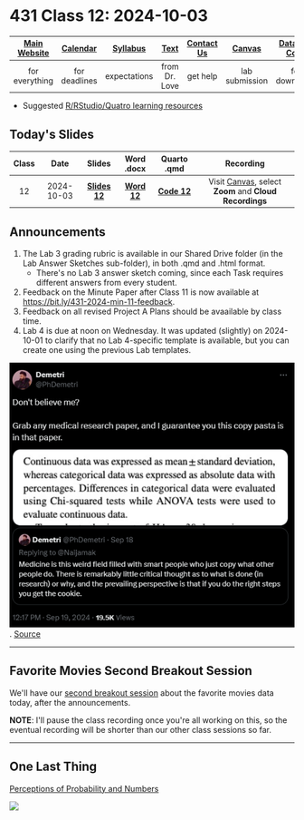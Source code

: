 # 431 Class 12: 2024-10-03

[Main Website](https://thomaselove.github.io/431-2024/) | [Calendar](https://thomaselove.github.io/431-2024/calendar.html) | [Syllabus](https://thomaselove.github.io/431-syllabus-2024/) | [Text](https://thomaselove.github.io/431-book/) | [Contact Us](https://thomaselove.github.io/431-2024/contact.html) | [Canvas](https://canvas.case.edu) | [Data and Code](https://github.com/THOMASELOVE/431-data)
:-----------: | :--------------: | :----------: | :---------: | :-------------: | :-----------: | :------------:
for everything | for deadlines | expectations | from Dr. Love | get help | lab submission | for downloads

- Suggested [R/RStudio/Quatro learning resources](https://thomaselove.github.io/431-2024/resources.html)

## Today's Slides

Class | Date | Slides | Word .docx | Quarto .qmd | Recording
:---: | :--------: | :------: | :------: | :------: | :-------------:
12 | 2024-10-03 | **[Slides 12](https://thomaselove.github.io/431-slides-2024/class12.html)** | **[Word 12](https://thomaselove.github.io/431-slides-2024/class12w.docx)** | **[Code 12](https://github.com/THOMASELOVE/431-slides-2024/blob/main/class12.qmd)** | Visit [Canvas](https://canvas.case.edu/), select **Zoom** and **Cloud Recordings**

## Announcements

1. The Lab 3 grading rubric is available in our Shared Drive folder (in the Lab Answer Sketches sub-folder), in both .qmd and .html format.
    - There's no Lab 3 answer sketch coming, since each Task requires different answers from every student.
2. Feedback on the Minute Paper after Class 11 is now available at <https://bit.ly/431-2024-min-11-feedback>.
3. Feedback on all revised Project A Plans should be avaailable by class time.
4. Lab 4 is due at noon on Wednesday. It was updated (slightly) on 2024-10-01 to clarify that no Lab 4-specific template is available, but you can create one using the previous Lab templates.

![](demetri_2024-09-19.png). [Source](https://x.com/phdemetri/status/1836801893437219321)

-----------

## Favorite Movies Second Breakout Session

We'll have our [second breakout session](https://github.com/THOMASELOVE/431-classes-2024/blob/main/movies/breakout2.md) about the favorite movies data today, after the announcements. 

**NOTE**: I'll pause the class recording once you're all working on this, so the eventual recording will be shorter than our other class sessions so far.

---------------

## One Last Thing

[Perceptions of Probability and Numbers](https://github.com/zonination/perceptions)

![](https://raw.githubusercontent.com/zonination/perceptions/master/plot1.png)
